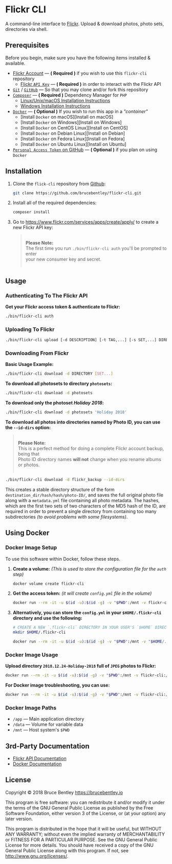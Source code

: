 # Flickr CLI

A command-line interface to [Flickr][Flickr Homepage]. Upload & download photos, photo sets, directories via shell.

## Prerequisites

Before you begin, make sure you have the following items installed & available.

- [Flickr Account][Flickr Homepage] — **( Required )** if you wish to use this `flickr-cli` repository
  - [Flickr `API Key`][Flickr App Create] — **( Required )** in order to interact with the Flickr API
- [`Git`][Git Homepage] / [`GitHub`][GitHub Homepage] — So that you may clone and/or fork this repository
- [`Composer`][Composer Homepage] — **( Required )** Dependency Manager for `PHP`
  - [Linux/Unix/macOS Installation Instructions][Composer on Linux/Unix/macOS]
  - [Windows Installation Instructions][Composer on Windows]
- [`Docker`][Docker Homepage] — **( Optional )** If you wish to run this app in a _"container"_
  - [Install `Docker` on macOS][Install on macOS]
  - [Install `Docker` on Windows][Install on Windows]
  - [Install `Docker` on CentOS Linux][Install on CentOS]
  - [Install `Docker` on Debian Linux][Install on Debian]
  - [Install `Docker` on Fedora Linux][Install on Fedora]
  - [Install `Docker` on Ubuntu Linux][Install on Ubuntu]
- [`Personal Access Token` on GitHub][GitHub Personal Access Token] — **( Optional )** if you plan on using `Docker`

## Installation

1. Clone the `flick-cli` repository from [Github][GitHub Repository]:

   ```sh
   git clone https://github.com/brucebentley/flickr-cli.git
   ```

2. Install all of the required dependencies:
   ```sh
   composer install
   ```

3. Go to <https://www.flickr.com/services/apps/create/apply/> to create a new Flickr API key:  
  
   > &nbsp;  
   > **Please Note:**  
   > The first time you run `./bin/flickr-cli auth` you'll be prompted to enter  
   > your new consumer key and secret.  
   > &nbsp;

## Usage

### Authenticating To The Flickr API

**Get your Flickr access token & authenticate to Flickr:**

```sh
./bin/flickr-cli auth
```

### Uploading To Flickr

```sh
./bin/flickr-cli upload [-d DESCRIPTION] [-t TAG,...] [-s SET,...] DIRECTORY...
```

### Downloading From Flickr

**Basic Usage Example:**

```sh
./bin/flickr-cli download -d DIRECTORY [SET...]
```

**To download all photosets to directory `photosets`:**

```sh
./bin/flickr-cli download -d photosets
```

**To download only the photoset *Holiday 2018*:**

```sh
./bin/flickr-cli download -d photosets 'Holiday 2018'
```

**To download all photos into directories named by Photo ID, you can use the `--id-dirs` option:**

> &nbsp;  
> **Please Note:**  
> This is a perfect method for doing a complete Flickr account backup, being that  
> Photo ID directory names **will not** change when you rename albums or photos.  
> &nbsp;

```sh
./bin/flickr-cli download -d flickr_backup --id-dirs
```

This creates a stable directory structure of the form `destination_dir/hash/hash/photo-ID/`,
and saves the full original photo file along with a `metadata.yml` file containing all photo
metadata. The hashes, which are the first two sets of two characters of the MD5 hash of the ID,
are required in order to prevent a single directory from containing too many subdirectories
_(to avoid problems with some filesystems)_.

## Using Docker

### Docker Image Setup

To use this software within Docker, follow these steps.

1. **Create a volume:** _(This is used to store the configuration file for the `auth` step)_
   ```sh
   docker volume create flickr-cli
   ```

2. **Get the access token:** _(it will create `config.yml` file in the volume)_
   ```sh
   docker run --rm -it -u $(id -u):$(id -g) -v "$PWD":/mnt -v flickr-cli:/data brucebentley/flickr-cli auth
   ```

3. **Alternatively, you can store the `config.yml` in your `$HOME/.flickr-cli` directory and use the following:**

   ```sh
   # CREATE A NEW `.flickr-cli` DIRECTORY IN YOUR USER'S `$HOME` DIRECTORY.
   mkdir $HOME/.flickr-cli

   docker run --rm -it -u $(id -u):$(id -g) -v "$PWD":/mnt -v "$HOME/.flickr-cli":/data brucebentley/flickr-cli auth
   ```

### Docker Image Usage

**Upload directory `2018.12.24-Holiday-2018` full of `JPEG` photos to Flickr:**

```sh
docker run --rm -it -u $(id -u):$(id -g) -v "$PWD":/mnt -v flickr-cli:/data brucebentley/flickr-cli upload --config=/data/config.yml --tags "2018.12.24 Holiday-2018 Holiday 2018" --sets "Holiday 2018" 2018.12.24-Holiday-2018
```

**For Docker image troubleshooting, you can use:**

```sh
docker run --rm -it -u $(id -u):$(id -g) -v "$PWD":/mnt -v flickr-cli:/data --entrypoint=/bin/bash brucebentley/flickr-cli
```

### Docker Image Paths

- `/app` — Main application directory
- `/data` — Volume for variable data
- `/mnt` — Host system's `$PWD`

## 3rd-Party Documentation

- [Flickr API Documentation][Flickr API Documentation]
- [Docker Documentation][Docker Documentation]

## License

Copyright &copy; 2018 Bruce Bentley <https://brucebentley.io>

This program is free software: you can redistribute it and/or modify it under the terms of the
GNU General Public License as published by the Free Software Foundation, either version 3 of
the License, or (at your option) any later version.

This program is distributed in the hope that it will be useful, but WITHOUT ANY WARRANTY;
without even the implied warranty of MERCHANTABILITY or FITNESS FOR A PARTICULAR PURPOSE.
See the GNU General Public License for more details. You should have received a copy of the
GNU General Public License along with this program. If not, see <http://www.gnu.org/licenses/>.

[Composer Homepage]: https://getcomposer.org
[Composer on Linux/Unix/macOS]: https://getcomposer.org/doc/00-intro.md#installation-linux-unix-macos
[Composer on Windows]: https://getcomposer.org/doc/00-intro.md#installation-windows
[Docker on CentOS]: https://docs.docker.com/install/linux/docker-ce/centos
[Docker on Debian]: https://docs.docker.com/install/linux/docker-ce/debian
[Docker on Fedora]: https://docs.docker.com/install/linux/docker-ce/fedora
[Docker on macOS]: https://docs.docker.com/docker-for-mac/install
[Docker on Ubuntu]: https://docs.docker.com/install/linux/docker-ce/ubuntu
[Docker on Windows]: https://docs.docker.com/docker-for-windows/install
[Docker Documentation]: https://docs.docker.com
[Docker Homepage]: https://www.docker.com
[Flickr API Documentation]: https://flickr.com/services/api
[Flickr App Create]: https://www.flickr.com/services/apps/create/apply
[Flickr App Garden]: https://flickr.com/services
[Flickr Homepage]: https://flickr.com
[Git Homepage]: https://git-scm.com
[GitHub Homepage]: https://github.com
[GitHub Personal Access Token]: https://github.com/settings/tokens/new
[GitHub Repository]: https://github.com/brucebentley/flickr-cli
